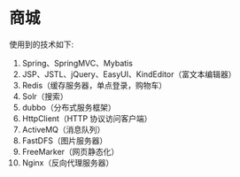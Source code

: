 # 商城
使用到的技术如下:
1. Spring、SpringMVC、Mybatis
2. JSP、JSTL、jQuery、EasyUI、KindEditor（富文本编辑器）
3. Redis（缓存服务器，单点登录，购物车）
4. Solr（搜索）
5. dubbo（分布式服务框架）
6. HttpClient（HTTP 协议访问客户端）
7. ActiveMQ（消息队列）
8. FastDFS（图片服务器）
9. FreeMarker（网页静态化）
10. Nginx（反向代理服务器）


